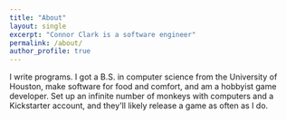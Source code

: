 ```yaml
---
title: "About"
layout: single
excerpt: "Connor Clark is a software engineer"
permalink: /about/
author_profile: true
---
```


I write programs. I got a B.S. in computer science from the University of Houston, make software for food and comfort, and am a hobbyist game developer. Set up an infinite number of monkeys with computers and a Kickstarter account, and they'll likely release a game as often as I do.
